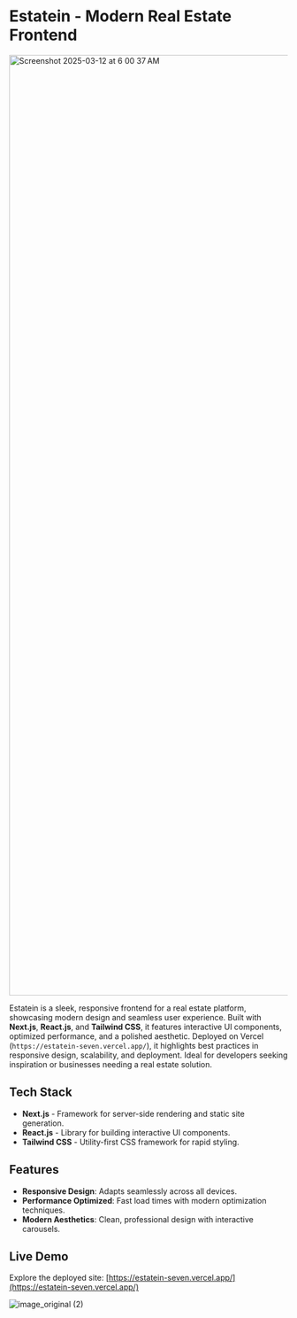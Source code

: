 # Estatein - Modern Real Estate Frontend

<img width="1699" alt="Screenshot 2025-03-12 at 6 00 37 AM" src="https://github.com/user-attachments/assets/25ecf646-7854-44e5-ab41-9184572fdb4f" />

Estatein is a sleek, responsive frontend for a real estate platform, showcasing modern design and seamless user experience. Built with **Next.js**, **React.js**, and **Tailwind CSS**, it features interactive UI components, optimized performance, and a polished aesthetic. Deployed on Vercel (`https://estatein-seven.vercel.app/`), it highlights best practices in responsive design, scalability, and deployment. Ideal for developers seeking inspiration or businesses needing a real estate solution.

## Tech Stack

- **Next.js** - Framework for server-side rendering and static site generation.  
- **React.js** - Library for building interactive UI components.  
- **Tailwind CSS** - Utility-first CSS framework for rapid styling.  

## Features

- **Responsive Design**: Adapts seamlessly across all devices.  
- **Performance Optimized**: Fast load times with modern optimization techniques.  
- **Modern Aesthetics**: Clean, professional design with interactive carousels.
  
## Live Demo

Explore the deployed site: [https://estatein-seven.vercel.app/](https://estatein-seven.vercel.app/)

![image_original (2)](https://github.com/user-attachments/assets/055e1f3a-e960-4cc8-bcf1-72f8a6bc6159)
